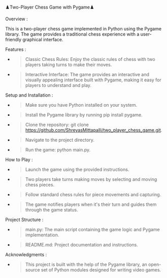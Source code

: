 ♟️Two-Player Chess Game with Pygame♟️


Overview : 

This is a two-player chess game implemented in Python using the Pygame library. The game provides a traditional chess experience with a user-friendly graphical interface.

Features :
 - > Classic Chess Rules: Enjoy the classic rules of chess with two players taking turns to make their moves.
 - > Interactive Interface: The game provides an interactive and visually appealing interface built with Pygame, making it easy for players to understand and play.

Setup and Installation :
 - > Make sure you have Python installed on your system.
 - > Install the Pygame library by running pip install pygame.
 - > Clone the repository: git clone https://github.com/ShreyasMittapalli/two_player_chess_game.git.
 - > Navigate to the project directory.
 - > Run the game: python main.py.
   
How to Play :
 - > Launch the game using the provided instructions.
 - > Two players take turns making moves by selecting and moving chess pieces.
 - > Follow standard chess rules for piece movements and capturing.
 - > The game notifies players when it's their turn and guides them through the game status.
   
Project Structure :
 - > main.py: The main script containing the game logic and Pygame implementation.
 - > README.md: Project documentation and instructions.
   
Acknowledgments : 
 - > This project is built with the help of the Pygame library, an open-source set of Python modules designed for writing video games.
